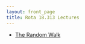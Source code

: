 ```yaml
---
layout: front_page
title: Rota 18.313 Lectures
---
```


* [The Random Walk](lec3_05_the_random_walk)
